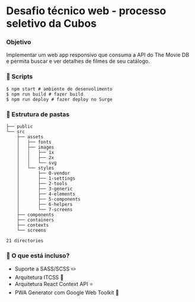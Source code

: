# Desafio técnico web - processo seletivo da Cubos

### Objetivo

Implementar um web app responsivo que consuma a API do The Movie DB e permita buscar e ver detalhes de filmes de seu catálogo.

### :pencil: Scripts

```shell
$ npm start # ambiente de desenvolimento
$ npm run build # fazer build
$ npm run deploy # fazer deploy no Surge
```

### :triangular_ruler: Estrutura de pastas

```
├── public
└── src
    ├── assets
    │   ├── fonts
    │   ├── images
    │   │   ├── 1x
    │   │   ├── 2x
    │   │   └── svg
    │   └── styles
    │       ├── 0-vendor
    │       ├── 1-settings
    │       ├── 2-tools
    │       ├── 3-generic
    │       ├── 4-elements
    │       ├── 5-components
    │       ├── 6-helpers
    │       └── 7-screens
    ├── components
    ├── containers
    ├── contexts
    └── screens

21 directories
```

### :triangular_ruler: O que está incluso?

- Suporte a SASS/SCSS :pencil2:
- Arquitetura ITCSS :star2:
- Arquitetura React Context API :star:
- PWA Generator com Google Web Toolkit :rocket:
